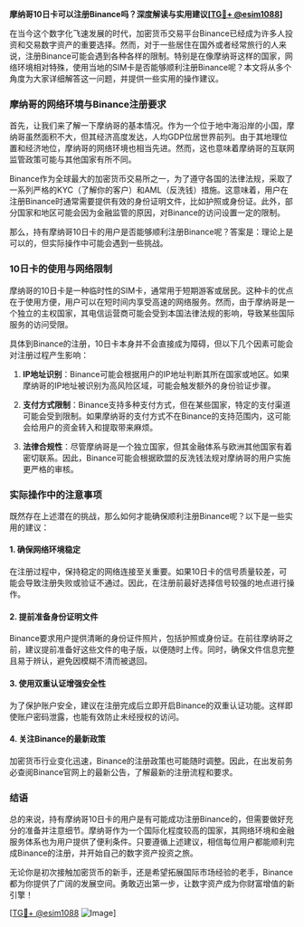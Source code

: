 **摩纳哥10日卡可以注册Binance吗？深度解读与实用建议[[TG💪+ @esim1088](https://t.me/s/esim1088)]**

在当今这个数字化飞速发展的时代，加密货币交易平台Binance已经成为许多人投资和交易数字资产的重要选择。然而，对于一些居住在国外或者经常旅行的人来说，注册Binance可能会遇到各种各样的限制。特别是在像摩纳哥这样的国家，网络环境相对特殊，使用当地的SIM卡是否能够顺利注册Binance呢？本文将从多个角度为大家详细解答这一问题，并提供一些实用的操作建议。

### 摩纳哥的网络环境与Binance注册要求

首先，让我们来了解一下摩纳哥的基本情况。作为一个位于地中海沿岸的小国，摩纳哥虽然面积不大，但其经济高度发达，人均GDP位居世界前列。由于其地理位置和经济地位，摩纳哥的网络环境也相当先进。然而，这也意味着摩纳哥的互联网监管政策可能与其他国家有所不同。

Binance作为全球最大的加密货币交易所之一，为了遵守各国的法律法规，采取了一系列严格的KYC（了解你的客户）和AML（反洗钱）措施。这意味着，用户在注册Binance时通常需要提供有效的身份证明文件，比如护照或身份证。此外，部分国家和地区可能会因为金融监管的原因，对Binance的访问设置一定的限制。

那么，持有摩纳哥10日卡的用户是否能够顺利注册Binance呢？答案是：理论上是可以的，但实际操作中可能会遇到一些挑战。

### 10日卡的使用与网络限制

摩纳哥的10日卡是一种临时性的SIM卡，通常用于短期游客或居民。这种卡的优点在于使用方便，用户可以在短时间内享受高速的网络服务。然而，由于摩纳哥是一个独立的主权国家，其电信运营商可能会受到本国法律法规的影响，导致某些国际服务的访问受限。

具体到Binance的注册，10日卡本身并不会直接成为障碍，但以下几个因素可能会对注册过程产生影响：

1. **IP地址识别**：Binance可能会根据用户的IP地址判断其所在国家或地区。如果摩纳哥的IP地址被识别为高风险区域，可能会触发额外的身份验证步骤。
   
2. **支付方式限制**：Binance支持多种支付方式，但在某些国家，特定的支付渠道可能会受到限制。如果摩纳哥的支付方式不在Binance的支持范围内，这可能会给用户的资金转入和提取带来麻烦。

3. **法律合规性**：尽管摩纳哥是一个独立国家，但其金融体系与欧洲其他国家有着密切联系。因此，Binance可能会根据欧盟的反洗钱法规对摩纳哥的用户实施更严格的审核。

### 实际操作中的注意事项

既然存在上述潜在的挑战，那么如何才能确保顺利注册Binance呢？以下是一些实用的建议：

#### 1. 确保网络环境稳定
在注册过程中，保持稳定的网络连接至关重要。如果10日卡的信号质量较差，可能会导致注册失败或验证不通过。因此，在注册前最好选择信号较强的地点进行操作。

#### 2. 提前准备身份证明文件
Binance要求用户提供清晰的身份证件照片，包括护照或身份证。在前往摩纳哥之前，建议提前准备好这些文件的电子版，以便随时上传。同时，确保文件信息完整且易于辨认，避免因模糊不清而被退回。

#### 3. 使用双重认证增强安全性
为了保护账户安全，建议在注册完成后立即开启Binance的双重认证功能。这样即使账户密码泄露，也能有效防止未经授权的访问。

#### 4. 关注Binance的最新政策
加密货币行业变化迅速，Binance的注册政策也可能随时调整。因此，在出发前务必查阅Binance官网上的最新公告，了解最新的注册流程和要求。

### 结语

总的来说，持有摩纳哥10日卡的用户是有可能成功注册Binance的，但需要做好充分的准备并注意细节。摩纳哥作为一个国际化程度较高的国家，其网络环境和金融服务体系也为用户提供了便利条件。只要遵循上述建议，相信每位用户都能顺利完成Binance的注册，并开始自己的数字资产投资之旅。

无论你是初次接触加密货币的新手，还是希望拓展国际市场经验的老手，Binance都为你提供了广阔的发展空间。勇敢迈出第一步，让数字资产成为你财富增值的新引擎！

[[TG💪+ @esim1088](https://t.me/s/esim1088) ![Image](https://i.postimg.cc/4NQfJmqS/Snipaste-2025-05-13-00-14-12.png)]